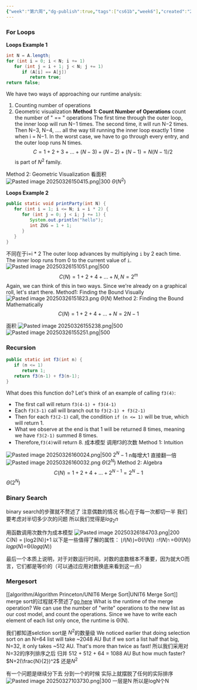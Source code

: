```yaml
---
{"week":"第六周","dg-publish":true,"tags":["cs61b","week6"],"created":"2025-03-26T14:47:47.595+08:00","updated":"2025-04-19T09:51:30.008+08:00","permalink":"/CS 61B/Lecture 15 Asymptotics II/","dgPassFrontmatter":true,"noteIcon":""}
---
```


### For Loops
**Loops Example 1**
```java
int N = A.length;
for (int i = 0; i < N; i += 1)
   for (int j = i + 1; j < N; j += 1)
      if (A[i] == A[j])
         return true;
return false;
```
We have two ways of approaching our runtime analysis:
1. Counting number of operations
2. Geometric visualization
**Method 1: Count Number of Operations**
count the number of " == " operations
The first time through the outer loop, the inner loop will run N−1 times. The second time, it will run N−2 times. Then N−3, N−4, .... all the way till running the inner loop exactly 1 time when i = N−1. In the worst case, we have to go through every entry, and the outer loop runs N times.
$$
C=1+2+3+...+(N-3)+(N-2)+(N-1)=N(N-1)/2
$$
is part of $N^2$ family.

Method 2: Geometric Visualization
看面积
![Pasted image 20250326150415.png|300](/img/user/accessory/Pasted%20image%2020250326150415.png)
$\Theta (N^2)$

**Loops Example 2**
```java
public static void printParty(int N) {
   for (int i = 1; i <= N; i = i * 2) {
      for (int j = 0; j < i; j += 1) {
         System.out.println("hello");   
         int ZUG = 1 + 1;
      }
   }
}
```
不同在于i=i * 2
The outer loop advances by multiplying `i` by 2 each time. The inner loop runs from 0 to the current value of `i`.
![Pasted image 20250326151051.png|500](/img/user/accessory/Pasted%20image%2020250326151051.png)
$$
C(N)=1+2+4+...+N, N=2^m
$$
Again, we can think of this in two ways. Since we're already on a graphical roll, let's start there.
Method1: Finding the Bound Visually
![Pasted image 20250326151823.png](/img/user/accessory/Pasted%20image%2020250326151823.png)
$\Theta(N)$
Method 2: Finding the Bound Mathematically
$$
C(N)=1+2+4+...+N=2N-1
$$

面积
![Pasted image 20250326155238.png|500](/img/user/accessory/Pasted%20image%2020250326155238.png)
![Pasted image 20250326155251.png|500](/img/user/accessory/Pasted%20image%2020250326155251.png)

### Recursion
```java
public static int f3(int n) {
   if (n <= 1) 
      return 1;
   return f3(n-1) + f3(n-1);
}
```
What does this function do?
Let's think of an example of calling `f3(4)`:
- The first call will return `f3(4-1) + f3(4-1)`
- Each `f3(3-1)` call will branch out to `f3(2-1) + f3(2-1)`
- Then for each `f3(2-1)` call, the condition `if (n <= 1)` will be true, which will return 1.
- What we observe at the end is that 1 will be returned 8 times, meaning we have `f3(2-1)` summed 8 times.
- Therefore,`f3(4)`will return 8.
成本模型 调用f3的次数
Method 1: Intuition

![Pasted image 20250326160024.png|500](/img/user/accessory/Pasted%20image%2020250326160024.png)
$2^N-1$ n每增大1 直接翻一倍
![Pasted image 20250326160032.png](/img/user/accessory/Pasted%20image%2020250326160032.png)
$\Theta(2^N)$
Method 2: Algebra
$$
C(N)=1+2+4+...+2^{N-1}=2^N-1
$$
$\Theta(2^N)$

### Binary Search
binary search的步骤就不赘述了
注意偶数的情况
核心在于每一次都切一半
我们要考虑对半切多少次的问题
所以我们觉得是$log_2n$

用函数调用次数作为成本模型
![Pasted image 20250326184703.png|200](/img/user/accessory/Pasted%20image%2020250326184703.png)
C(N) = ⌊log2(N)⌋+1
以下是一些值得了解的属性：
⌊𝑓(𝑁)⌋=Θ(𝑓(𝑁))
⌈𝑓(𝑁)⌉=Θ(𝑓(𝑁))
𝑙𝑜𝑔𝑝(𝑁)=Θ(𝑙𝑜𝑔𝑞(𝑁))

最后一个本质上说明，对于对数运行时间，对数的底数根本不重要，因为就大O而言，它们都是等价的（可以通过应用对数换底来看到这一点）

### Mergesort
[[algorithm/Algorithm Princeton/UNIT6 Merge Sort\|UNIT6 Merge Sort]]
merge sort的过程就不赘述了[go here](https://docs.google.com/presentation/d/1mdCppuWQfKG5JUBHAMHPgbSv326JtCi5mvjH1-6XcMw/edit#slide=id.g463de7561_042)
What is the runtime of the merge operation? We can use the number of "write" operations to the new list as our cost model, and count the operations. Since we have to write each element of each list only once, the runtime is Θ(N).

我们都知道selction sort是 $N^2$的数量级
We noticed earlier that doing selection sort on an N=64 list will take ~2048 AU
But if we sort a list half that big, N=32, it only takes ~512 AU. That's more than twice as fast!
所以我们采用对N=32的序列排序之后 归并 512 + 512 + 64 = 1088 AU
But how much faster?
$N+2(\frac{N}{2})^2$   还是$N^2$

有一个问题是继续分下去  分到一个的时候 实际上就摆脱了任何的实际排序
![Pasted image 20250327103730.png|300](/img/user/accessory/Pasted%20image%2020250327103730.png)
一层是N
所以是logN个N
